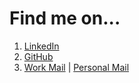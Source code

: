 # Find me on...

1. [LinkedIn](https://linkedin.com/in/shubhamchowdhary)
2. [GitHub](https://github.com/codeViser)
3. [Work Mail](mailto:schowdhary@student.ethz.ch) | [Personal Mail](mailto:shubham.note3@gmail.com) 
